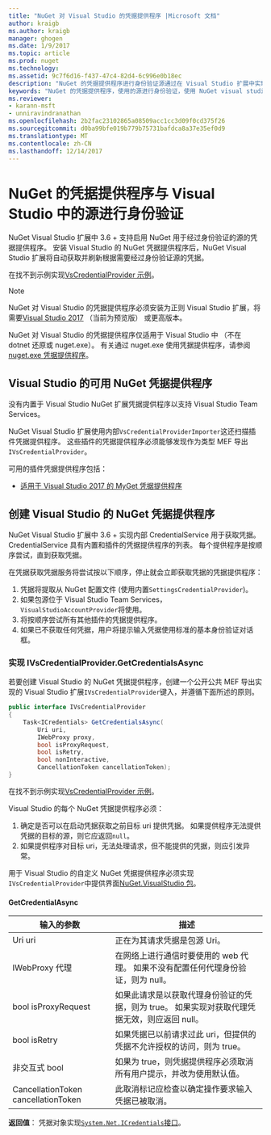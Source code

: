 ```yaml
---
title: "NuGet 对 Visual Studio 的凭据提供程序 |Microsoft 文档"
author: kraigb
ms.author: kraigb
manager: ghogen
ms.date: 1/9/2017
ms.topic: article
ms.prod: nuget
ms.technology: 
ms.assetid: 9c7f6d16-f437-47c4-82d4-6c996e0b18ec
description: "NuGet 的凭据提供程序进行身份验证源通过在 Visual Studio 扩展中实现该 IVsCredentialProvider 接口。"
keywords: "NuGet 的凭据提供程序，使用的源进行身份验证，使用 NuGet visual studio 扩展库进行身份验证"
ms.reviewer:
- karann-msft
- unniravindranathan
ms.openlocfilehash: 2b2fac23102865a08509acc1cc3d09f0cd375f26
ms.sourcegitcommit: d0ba99bfe019b779b75731bafdca8a37e35ef0d9
ms.translationtype: MT
ms.contentlocale: zh-CN
ms.lasthandoff: 12/14/2017
---
```

# <a name="authenticating-feeds-in-visual-studio-with-nuget-credential-providers"></a>NuGet 的凭据提供程序与 Visual Studio 中的源进行身份验证

NuGet Visual Studio 扩展中 3.6 + 支持启用 NuGet 用于经过身份验证的源的凭据提供程序。
安装 Visual Studio 的 NuGet 凭据提供程序后，NuGet Visual Studio 扩展将自动获取并刷新根据需要经过身份验证源的凭据。

在找不到示例实现[VsCredentialProvider 示例](https://github.com/NuGet/Samples/tree/master/VsCredentialProvider)。

> [!Note]
> NuGet 对 Visual Studio 的凭据提供程序必须安装为正则 Visual Studio 扩展，将需要[Visual Studio 2017](https://aka.ms/vs/15/preview/vs_enterprise) （当前为预览版） 或更高版本。
>
> NuGet 对 Visual Studio 的凭据提供程序仅适用于 Visual Studio 中 （不在 dotnet 还原或 nuget.exe）。 有关通过 nuget.exe 使用凭据提供程序，请参阅[nuget.exe 凭据提供程序](nuget-exe-Credential-providers.md)。

## <a name="available-nuget-credential-providers-for-visual-studio"></a>Visual Studio 的可用 NuGet 凭据提供程序

没有内置于 Visual Studio NuGet 扩展凭据提供程序以支持 Visual Studio Team Services。

NuGet Visual Studio 扩展使用内部`VsCredentialProviderImporter`这还扫描插件凭据提供程序。 这些插件的凭据提供程序必须能够发现作为类型 MEF 导出`IVsCredentialProvider`。

可用的插件凭据提供程序包括：

- [适用于 Visual Studio 2017 的 MyGet 凭据提供程序](http://docs.myget.org/docs/reference/credential-provider-for-visual-studio)

## <a name="creating-a-nuget-credential-provider-for-visual-studio"></a>创建 Visual Studio 的 NuGet 凭据提供程序

NuGet Visual Studio 扩展中 3.6 + 实现内部 CredentialService 用于获取凭据。 CredentialService 具有内置和插件的凭据提供程序的列表。 每个提供程序是按顺序尝试，直到获取凭据。

在凭据获取凭据服务将尝试按以下顺序，停止就会立即获取凭据的凭据提供程序：

1. 凭据将提取从 NuGet 配置文件 (使用内置`SettingsCredentialProvider`)。
1. 如果包源位于 Visual Studio Team Services，`VisualStudioAccountProvider`将使用。
1. 将按顺序尝试所有其他插件的凭据提供程序。
1. 如果已不获取任何凭据，用户将提示输入凭据使用标准的基本身份验证对话框。

### <a name="implementing-ivscredentialprovidergetcredentialsasync"></a>实现 IVsCredentialProvider.GetCredentialsAsync

若要创建 Visual Studio 的 NuGet 凭据提供程序，创建一个公开公共 MEF 导出实现的 Visual Studio 扩展`IVsCredentialProvider`键入，并遵循下面所述的原则。

```cs
public interface IVsCredentialProvider
{
    Task<ICredentials> GetCredentialsAsync(
        Uri uri,
        IWebProxy proxy,
        bool isProxyRequest,
        bool isRetry,
        bool nonInteractive,
        CancellationToken cancellationToken);
}
```

在找不到示例实现[VsCredentialProvider 示例](https://github.com/NuGet/Samples/tree/master/VsCredentialProvider)。

Visual Studio 的每个 NuGet 凭据提供程序必须：

1. 确定是否可以在启动凭据获取之前目标 uri 提供凭据。 如果提供程序无法提供凭据的目标的源，则它应返回`null`。
1. 如果提供程序对目标 uri，无法处理请求，但不能提供的凭据，则应引发异常。

用于 Visual Studio 的自定义 NuGet 凭据提供程序必须实现`IVsCredentialProvider`中提供界面[NuGet.VisualStudio 包](https://www.nuget.org/packages/NuGet.VisualStudio/)。

#### <a name="getcredentialasync"></a>GetCredentialAsync

| 输入的参数 |描述|
| ----------------|-----------|
| Uri uri | 正在为其请求凭据是包源 Uri。|
| IWebProxy 代理 | 在网络上进行通信时要使用的 web 代理。 如果不没有配置任何代理身份验证，则为 null。 |
| bool isProxyRequest | 如果此请求是以获取代理身份验证的凭据，则为 true。 如果实现对获取代理凭据无效，则应返回 null。 |
| bool isRetry | 如果凭据已以前请求过此 uri，但提供的凭据不允许授权的访问，则为 true。 |
| 非交互式 bool | 如果为 true，则凭据提供程序必须取消所有用户提示，并改为使用默认值。 |
| CancellationToken cancellationToken | 此取消标记应检查以确定操作要求输入凭据已被取消。 |
  
**返回值**： 凭据对象实现[`System.Net.ICredentials`接口](https://msdn.microsoft.com/library/system.net.icredentials.aspx)。
